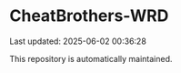 # CheatBrothers-WRD

Last updated: 2025-06-02 00:36:28

This repository is automatically maintained.
